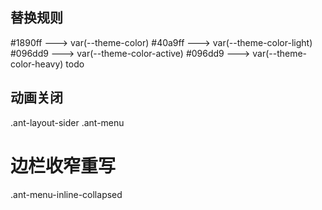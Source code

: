 
## 替换规则
#1890ff  ---> var(--theme-color)
#40a9ff ---> var(--theme-color-light)
#096dd9 ---> var(--theme-color-active)
#096dd9 ---> var(--theme-color-heavy) todo

## 动画关闭
.ant-layout-sider
.ant-menu

# 边栏收窄重写
.ant-menu-inline-collapsed
